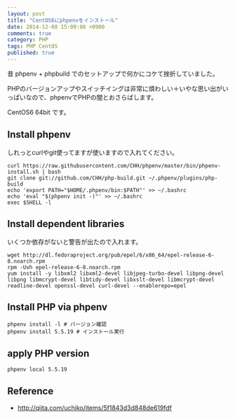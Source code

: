 ```yaml
---
layout: post
title: "CentOS6にphpenvをインストール"
date: 2014-12-08 15:09:08 +0900
comments: true
category: PHP
tags: PHP CentOS
published: true
---
```


昔 phpenv + phpbuild でのセットアップで何かにコケて挫折していました。

PHPのバージョンアップやスイッチイングは非常に煩わしい＋いやな思い出がいっぱいなので、phpenvでPHPの闇とおさらばします。

CentOS6 64bit です。

## Install phpenv

しれっとcurlやgit使ってますが使いますので入れてください。

```
curl https://raw.githubusercontent.com/CHH/phpenv/master/bin/phpenv-install.sh | bash
git clone git://github.com/CHH/php-build.git ~/.phpenv/plugins/php-build
echo 'export PATH="$HOME/.phpenv/bin:$PATH"' >> ~/.bashrc
echo 'eval "$(phpenv init -)"' >> ~/.bashrc
exec $SHELL -l
```

## Install dependent libraries

いくつか依存がないと警告が出たので入れます。

```
wget http://dl.fedoraproject.org/pub/epel/6/x86_64/epel-release-6-8.noarch.rpm
rpm -Uvh epel-release-6-8.noarch.rpm
yum install -y libxml2 libxml2-devel libjpeg-turbo-devel libpng-devel libpng libmcrypt-devel libtidy-devel libxslt-devel libmcrypt-devel readline-devel openssl-devel curl-devel --enablerepo=epel
```

## Install PHP via phpenv

```
phpenv install -l # バージョン確認
phpenv install 5.5.19 # インストール実行
```

## apply PHP version

```
phpenv local 5.5.19
```

## Reference

- <http://qiita.com/uchiko/items/5f1843d3d848de619fdf>

